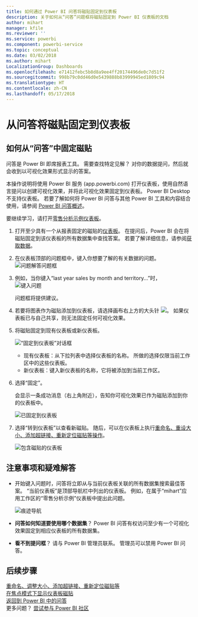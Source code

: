 ```yaml
---
title: 如何通过 Power BI 问答将磁贴固定到仪表板
description: 关于如何从“问答”问题框将磁贴固定到 Power BI 仪表板的文档
author: mihart
manager: kfile
ms.reviewer: ''
ms.service: powerbi
ms.component: powerbi-service
ms.topic: conceptual
ms.date: 03/02/2018
ms.author: mihart
LocalizationGroup: Dashboards
ms.openlocfilehash: e71412febc5b8d8a9ee4ff20174496de0c7d51f2
ms.sourcegitcommit: 998b79c0dd46d0e5439888b83999945ed1809c94
ms.translationtype: HT
ms.contentlocale: zh-CN
ms.lasthandoff: 05/17/2018
---
```

# <a name="pin-a-tile-to-a-dashboard-from-qa"></a>从问答将磁贴固定到仪表板
## <a name="how-to-pin-a-tile-from-qa"></a>如何从“问答”中固定磁贴
问答是 Power BI 即席报表工具。 需要查找特定见解？ 对你的数据提问，然后就会收到以可视化效果形式显示的答案。

本操作说明将使用 Power BI 服务 (app.powerbi.com) 打开仪表板，使用自然语言提问以创建可视化效果，并将此可视化效果固定到仪表板。 Power BI Desktop 不支持仪表板。 若要了解如何将 Power BI 问答与其他 Power BI 工具和内容结合使用，请参阅 [Power BI 问答概述](power-bi-q-and-a.md)。 

要继续学习，请打开[零售分析示例仪表板](sample-retail-analysis.md)。


1. 打开至少具有一个从报表固定的磁贴的[仪表板](service-dashboards.md)。 在提问后，Power BI 会在将磁贴固定到该仪表板的所有数据集中查找答案。  若要了解详细信息，请参阅[获取数据](service-get-data.md)。
2. 在仪表板顶部的问题框中，键入你想要了解的有关数据的问题。  
   ![问题解答问题框](media/service-dashboard-pin-tile-from-q-and-a/power-bi-question-box.png)
3. 例如，当你键入“last year sales by month and territory...”时，  
   ![键入问题](media/service-dashboard-pin-tile-from-q-and-a/power-bi-type-q-and-a.png)

   问题框将提供建议。
4. 若要将图表作为磁贴添加到仪表板，请选择画布右上方的大头针 ![](media/service-dashboard-pin-tile-from-q-and-a/pbi_pintile.png)。 如果仪表板已与自己共享，则无法固定任何可视化效果。

5. 将磁贴固定到现有仪表板或新仪表板。

   ![“固定到仪表板”对话框](media/service-dashboard-pin-tile-from-q-and-a/power-bi-pin-to-dashboard.png)

   * 现有仪表板：从下拉列表中选择仪表板的名称。 所做的选择仅限当前工作区中的这些仪表板。
   * 新仪表板：键入新仪表板的名称，它将被添加到当前工作区。

6. 选择“固定”。

   会显示一条成功消息（右上角附近），告知你可视化效果已作为磁贴添加到你的仪表板中。  

   ![已固定到仪表板](media/service-dashboard-pin-tile-from-q-and-a/power-bi-pin.png)
7. 选择“转到仪表板”以查看新磁贴。 随后，可以在仪表板上执行[重命名、重设大小、添加超链接、重新定位磁贴等操作](service-dashboard-edit-tile.md)。

   ![包含磁贴的仪表板](media/service-dashboard-pin-tile-from-q-and-a/power-bi-pinned.png)

## <a name="considerations-and-troubleshooting"></a>注意事项和疑难解答
* 开始键入问题时，问答将立即从与当前仪表板关联的所有数据集搜索最佳答案。  “当前仪表板”是顶部导航栏中列出的仪表板。 例如，在属于“mihart”应用工作区的“零售分析示例”仪表板中提出此问题。

  ![痕迹导航](media/service-dashboard-pin-tile-from-q-and-a/power-bi-navbar.png)
* **问答如何知道要使用哪个数据集**？  Power BI 问答有权访问至少有一个可视化效果固定到相应仪表板的所有数据集。

* **看不到提问框**？ 请与 Power BI 管理员联系。 管理员可以禁用 Power BI 问答。


## <a name="next-steps"></a>后续步骤
[重命名、调整大小、添加超链接、重新定位磁贴等](service-dashboard-edit-tile.md)    
[在焦点模式下显示仪表板磁贴](service-focus-mode.md)     
[返回到 Power BI 中的问答](power-bi-q-and-a.md)  
更多问题？ [尝试参与 Power BI 社区](http://community.powerbi.com/)
